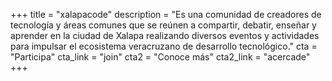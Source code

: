 +++
title = "xalapacode"
description = "Es una comunidad de creadores de tecnología y áreas comunes que se reúnen a compartir, debatir, enseñar y aprender en la ciudad de Xalapa realizando diversos eventos y actividades para impulsar el ecosistema veracruzano de desarrollo tecnológico."
cta = "Participa"
cta_link = "join"
cta2 = "Conoce más"
cta2_link = "acercade"
+++
